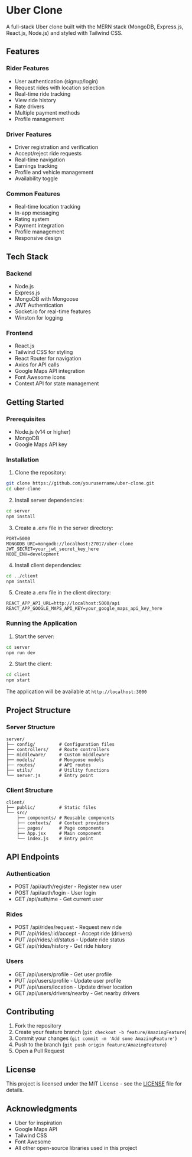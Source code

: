 # Uber Clone

A full-stack Uber clone built with the MERN stack (MongoDB, Express.js, React.js, Node.js) and styled with Tailwind CSS.

## Features

### Rider Features
- User authentication (signup/login)
- Request rides with location selection
- Real-time ride tracking
- View ride history
- Rate drivers
- Multiple payment methods
- Profile management

### Driver Features
- Driver registration and verification
- Accept/reject ride requests
- Real-time navigation
- Earnings tracking
- Profile and vehicle management
- Availability toggle

### Common Features
- Real-time location tracking
- In-app messaging
- Rating system
- Payment integration
- Profile management
- Responsive design

## Tech Stack

### Backend
- Node.js
- Express.js
- MongoDB with Mongoose
- JWT Authentication
- Socket.io for real-time features
- Winston for logging

### Frontend
- React.js
- Tailwind CSS for styling
- React Router for navigation
- Axios for API calls
- Google Maps API integration
- Font Awesome icons
- Context API for state management

## Getting Started

### Prerequisites
- Node.js (v14 or higher)
- MongoDB
- Google Maps API key

### Installation

1. Clone the repository:
```bash
git clone https://github.com/yourusername/uber-clone.git
cd uber-clone
```

2. Install server dependencies:
```bash
cd server
npm install
```

3. Create a .env file in the server directory:
```env
PORT=5000
MONGODB_URI=mongodb://localhost:27017/uber-clone
JWT_SECRET=your_jwt_secret_key_here
NODE_ENV=development
```

4. Install client dependencies:
```bash
cd ../client
npm install
```

5. Create a .env file in the client directory:
```env
REACT_APP_API_URL=http://localhost:5000/api
REACT_APP_GOOGLE_MAPS_API_KEY=your_google_maps_api_key_here
```

### Running the Application

1. Start the server:
```bash
cd server
npm run dev
```

2. Start the client:
```bash
cd client
npm start
```

The application will be available at `http://localhost:3000`

## Project Structure

### Server Structure
```
server/
├── config/         # Configuration files
├── controllers/    # Route controllers
├── middleware/     # Custom middleware
├── models/         # Mongoose models
├── routes/         # API routes
├── utils/          # Utility functions
└── server.js       # Entry point
```

### Client Structure
```
client/
├── public/         # Static files
└── src/
    ├── components/ # Reusable components
    ├── contexts/   # Context providers
    ├── pages/      # Page components
    ├── App.jsx     # Main component
    └── index.js    # Entry point
```

## API Endpoints

### Authentication
- POST /api/auth/register - Register new user
- POST /api/auth/login - User login
- GET /api/auth/me - Get current user

### Rides
- POST /api/rides/request - Request new ride
- PUT /api/rides/:id/accept - Accept ride (drivers)
- PUT /api/rides/:id/status - Update ride status
- GET /api/rides/history - Get ride history

### Users
- GET /api/users/profile - Get user profile
- PUT /api/users/profile - Update user profile
- PUT /api/users/location - Update driver location
- GET /api/users/drivers/nearby - Get nearby drivers

## Contributing

1. Fork the repository
2. Create your feature branch (`git checkout -b feature/AmazingFeature`)
3. Commit your changes (`git commit -m 'Add some AmazingFeature'`)
4. Push to the branch (`git push origin feature/AmazingFeature`)
5. Open a Pull Request

## License

This project is licensed under the MIT License - see the [LICENSE](LICENSE) file for details.

## Acknowledgments

- Uber for inspiration
- Google Maps API
- Tailwind CSS
- Font Awesome
- All other open-source libraries used in this project